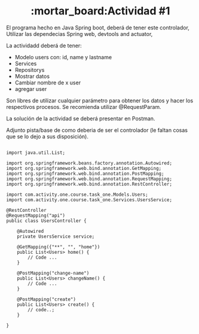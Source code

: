 <h1 align="center"> :mortar_board:Actividad #1</h1>

El programa hecho en Java Spring boot, deberá de tener este controlador, Utilizar las dependecias Spring web, devtools and actuator,

La actividadd deberá de tener:

* Modelo users con: id, name y lastname
* Services 
* Repositorys
* Mostrar datos
* Cambiar nombre de x user
* agregar user

Son libres de utilizar cualquier parámetro para obtener los datos y hacer los respectivos procesos. 
Se recomienda utilizar @RequestParam.

La solución de la actividad se deberá presentar en Postman.


Adjunto pista/base de como deberia de ser el controlador (le faltan cosas que se lo dejo a sus disposición). 
```java, package com.activity.one.course.task_one.Controllers;

import java.util.List;

import org.springframework.beans.factory.annotation.Autowired;
import org.springframework.web.bind.annotation.GetMapping;
import org.springframework.web.bind.annotation.PostMapping;
import org.springframework.web.bind.annotation.RequestMapping;
import org.springframework.web.bind.annotation.RestController;

import com.activity.one.course.task_one.Models.Users;
import com.activity.one.course.task_one.Services.UsersService;

@RestController
@RequestMapping("api")
public class UsersController {

    @Autowired
    private UsersService service;

    @GetMapping({"**", "", "home"})
    public List<Users> home() {
        // Code ...
    }

    @PostMapping("change-name")
    public List<Users> changeName() {
        // Code ...
    }

    @PostMapping("create")
    public List<Users> create() {
        // code..;
    }

}
```
